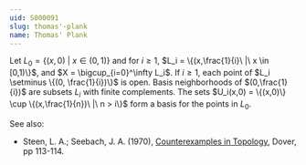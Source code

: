 ```yaml
---
uid: S000091
slug: thomas'-plank
name: Thomas' Plank
---
```

Let $L_0 = \{(x,0)\ |\ x \in (0,1)\}$ and for $i \geq 1$, $L_i = \{(x,\frac{1}{i}\ |\ x \in [0,1)\}$, and $X = \bigcup_{i=0}^\infty L_i$. If $i \geq 1$, each point of $L_i \setminus \{(0, \frac{1}{i})\}$ is open. Basis neighborhoods of $(0,\frac{1}{i})$ are subsets $L_i$ with finite complements. The sets $U_i(x,0) = \{(x,0)\} \cup \{(x,\frac{1}{n})\ |\ n > i\}$ form a basis for the points in $L_0$.

See also:

* Steen, L. A.; Seebach, J. A. (1970), [Counterexamples in Topology](http://books.google.com/books/about/Counterexamples_in_Topology.html?id=DkEuGkOtSrUC), Dover, pp 113-114.


